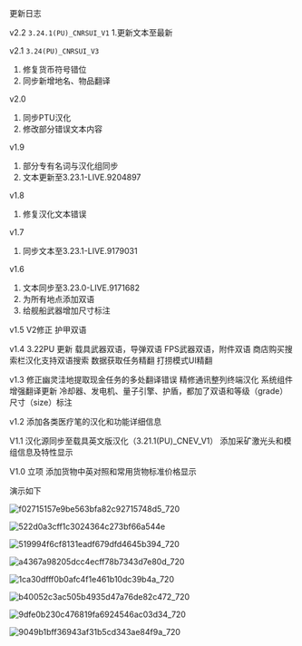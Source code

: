 更新日志

v2.2 `3.24.1(PU)_CNRSUI_V1`
1.更新文本至最新

v2.1 `3.24(PU)_CNRSUI_V3`
1. 修复货币符号错位
2. 同步新增地名、物品翻译

v2.0
1. 同步PTU汉化
2. 修改部分错误文本内容

v1.9
1. 部分专有名词与汉化组同步
2. 文本更新至3.23.1-LIVE.9204897

v1.8
1. 修复汉化文本错误

v1.7
1. 同步文本至3.23.1-LIVE.9179031

v1.6
1. 文本同步至3.23.0-LIVE.9171682
2. 为所有地点添加双语
3. 给舰船武器增加尺寸标注

v1.5
V2修正
护甲双语

v1.4
3.22PU 更新
载具武器双语，导弹双语
FPS武器双语，附件双语
商店购买搜索栏汉化支持双语搜索
数据获取任务精翻
打捞模式UI精翻

v1.3
修正幽灵洼地提取现金任务的多处翻译错误
精修通讯整列终端汉化
系统组件增强翻译更新
冷却器、发电机、量子引擎、护盾，都加了双语和等级（grade）尺寸（size）标注

v1.2
添加各类医疗笔的汉化和功能详细信息

V1.1
汉化源同步至载具英文版汉化（3.21.1(PU)_CNEV_V1）
添加采矿激光头和模组信息及特性显示

V1.0
立项
添加货物中英对照和常用货物标准价格显示


演示如下

![f02715157e9be563bfa82c92715748d5_720](https://github.com/acewinner1999/LocalizationData/assets/24372596/ba6f267d-ab24-4b07-9c39-13304f4cfed9)

![522d0a3cff1c3024364c273bf66a544e](https://github.com/acewinner1999/LocalizationData/assets/24372596/326e784d-ab34-452b-9ae2-4780f1433d65)

![519994f6cf8131eadf679dfd4645b394_720](https://github.com/acewinner1999/LocalizationData/assets/24372596/75d6f914-8e07-4e15-9954-241c5e63f724)

![a4367a98205dcc4ecff78b7343d7e80d_720](https://github.com/acewinner1999/LocalizationData/assets/24372596/2fba9fb8-a9b4-487b-8a1d-8067370c0ee9)

![1ca30dfff0b0afc4f1e461b10dc39b4a_720](https://github.com/acewinner1999/LocalizationData/assets/24372596/250a140e-e157-4094-b725-214dc9a102b7)

![b40052c3ac505b4935d47a76de82c472_720](https://github.com/acewinner1999/LocalizationData/assets/24372596/80160db4-ac7b-4dc4-aafb-bab61948f6ff)

![9dfe0b230c476819fa6924546ac03d34_720](https://github.com/acewinner1999/LocalizationData/assets/24372596/6eef4773-3cf6-4de0-9f64-d662354d99e7)

![9049b1bff36943af31b5cd343ae84f9a_720](https://github.com/acewinner1999/LocalizationData/assets/24372596/cd23afe7-c2d1-4f48-b4dc-afe8a362de4b)
